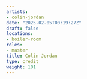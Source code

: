 ```yaml
---
artists:
- colin-jordan
date: "2025-02-05T00:19:27Z"
draft: false
locations:
- boiler-room
roles:
- master
title: Colin Jordan
type: credit
weight: 101
---
```

